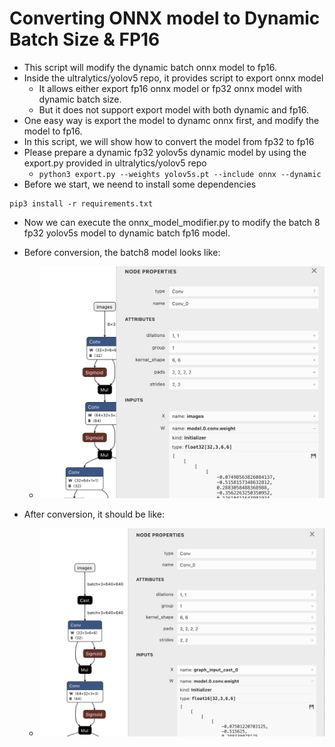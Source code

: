 # Converting ONNX model to Dynamic Batch Size & FP16

- This script will modify the dynamic batch onnx model to fp16.
- Inside the ultralytics/yolov5 repo, it provides script to export onnx model
    - It allows either export fp16 onnx model or fp32 onnx model with dynamic batch size.
    - But it does not support export model with both dynamic and fp16.
- One easy way is export the model to dynamc onnx first, and modify the model to fp16.
- In this script, we will show how to convert the model from fp32 to fp16
- Please prepare a dynamic fp32 yolov5s dynamic model by using the export.py provided in ultralytics/yolov5 repo
    - `python3 export.py --weights yolov5s.pt --include onnx --dynamic`
- Before we start, we neend to install some dependencies

```
pip3 install -r requirements.txt
```

- Now we can execute the onnx_model_modifier.py to modify the batch 8 fp32 yolov5s model to dynamic batch fp16 model.

- Before conversion, the batch8 model looks like: 
    - ![before](img/before.png)
- After conversion, it should be like:
    - ![after](img/after.png)
